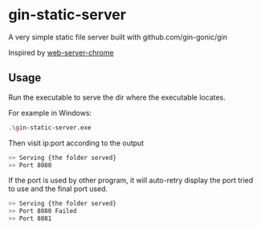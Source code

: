 # gin-static-server

A very simple static file server built with github.com/gin-gonic/gin

Inspired by [web-server-chrome](https://chrome.google.com/webstore/detail/web-server-for-chrome/ofhbbkphhbklhfoeikjpcbhemlocgigb)

## Usage

Run the executable to serve the dir where the executable locates.

For example in Windows:

```bash
.\gin-static-server.exe
```

Then visit ip:port according to the output

```bash
>> Serving {the folder served}
>> Port 8080
```

If the port is used by other program, it will auto-retry display the port tried to use and the final port used.

```bash
>> Serving {the folder served}
>> Port 8080 Failed
>> Port 8081
```

